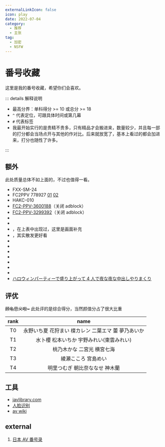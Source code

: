 ```yaml
---
externalLinkIcon: false
icon: play
date: 2022-07-04
category:
  - 推荐
  - 主张
tag:
  - 加密
  - NSFW
---
```


# 番号收藏

这里是我的番号收藏，希望你们会喜欢。

::: details 解释说明

- 最高分界：单科得分 >= 10 或总分 >= 18
- `^` 代表定位，可跟具体时间或第几幕
- `#` 代表标签
- 我最开始实行的是贵精不贵多，只有精品才会搬进来，数量较少，并且每一部的打分都会当场点开与其他的作对比。后来就放宽了，基本上看过的都会加进来，打分也随性了许多。

:::

<AvTable />

## 额外

此处质量总体不如上面的，不过也值得一看。

- FXX-SM-24
- FC2PPV 778927 [01](https://jp.xero.porn/video/z6jtbjln09icqbaj24440) [02](https://www.tokyomotion.net/video/592838/無修正-fc2ppv-778927-ちゅぱ王-ことり19歳icup-超s級-神乳-02)
- HAKC-010
- [FC2-PPV-3600188](https://njav.tv/en/v/fc2-ppv-3600188)（关闭 adblock）
- [FC2-PPV-3299392](https://njav.tv/zh/v/fc2-ppv-3299392)（关闭 adblock）
- <Av bg="fc2-ppv-3470313" />
- <Av bg="fc2-ppv-3059030" />
- <Av bg="fc2-ppv-2805736" />，在上表中出现过，这里是画面补充
- <Av bg="fc2-ppv-3393451" />，其实散发更好看
- <Av bg="fc2-ppv-1851398" />
- <Av bg="fc2-ppv-3518061" />
- <Av bg="fc2-ppv-3277687" />
- <Av bg="fc2-ppv-4409072" />
- <Av bg="FC2-PPV-4067240" />
- <Av bg="FC2-PPV-3190716" />
- <Av bg="FC2-PPV-4361267" />
- [ハロウィンパーティーで盛り上がって 4 人で夜な夜な中出しやりまくり](https://www.tokyomotion.net/video/3333474/20-ハロウィンパーティーで盛り上がって4人で夜な夜な中出しやりまくり)

## 评优

~~顾名思义啦\~~~ 此处评的是综合得分，当然颜值分占了很大比重

<!-- prettier-ignore -->
|rank|name|
| :-: | :-: |
|T0|永野いち夏 花狩まい 楪カレン 二葉エマ 蕾 夢乃あいか|
|T1|水卜櫻 松本いちか 宇野みれい(東雲みれい)|
|T2|桃乃木かな 二宮光 横宮七海|
|T3|綾瀬こころ 宮島めい|
|T4|明里つむぎ 朝比奈ななせ 神木蘭|

## 工具

- [javlibrary.com](https://www.javlibrary.com/cn/)
- [人脸识别](https://xslist.org/zh)
- [av wiki](https://av-wiki.net/)

## external

1. [日本 AV 番号录](https://blog.wenxuecity.com/myblog/70246/202008/41208.html)

<script setup lang="ts">
import AvTable from "@AvTable";
import Av from "@Av";
</script>
